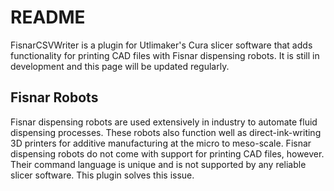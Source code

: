 # README
FisnarCSVWriter is a plugin for Utlimaker's Cura slicer software that adds functionality for printing
CAD files with Fisnar dispensing robots. It is still in development and this
page will be updated regularly.

## Fisnar Robots
Fisnar dispensing robots are used extensively in industry to automate fluid
dispensing processes. These robots also function well as direct-ink-writing
3D printers for additive manufacturing at the micro to meso-scale. Fisnar dispensing robots
do not come with support for printing CAD files, however. Their command language
is unique and is not supported by any reliable slicer software. This plugin
solves this issue.
